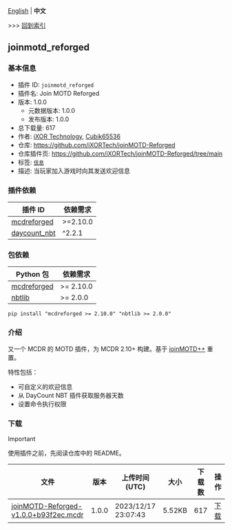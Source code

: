 [English](readme.md) | **中文**

\>\>\> [回到索引](/readme-zh_cn.md)

## joinmotd_reforged

### 基本信息

- 插件 ID: `joinmotd_reforged`
- 插件名: Join MOTD Reforged
- 版本: 1.0.0
  - 元数据版本: 1.0.0
  - 发布版本: 1.0.0
- 总下载量: 617
- 作者: [iXOR Technology](https://github.com/iXORTech/), [Cubik65536](https://github.com/Cubik65536/)
- 仓库: https://github.com/iXORTech/joinMOTD-Reforged
- 仓库插件页: https://github.com/iXORTech/joinMOTD-Reforged/tree/main
- 标签: [`信息`](/labels/information/readme-zh_cn.md)
- 描述: 当玩家加入游戏时向其发送欢迎信息

### 插件依赖

| 插件 ID | 依赖需求 |
| --- | --- |
| [mcdreforged](https://github.com/Fallen-Breath/MCDReforged) | \>=2.10.0 |
| [daycount_nbt](/plugins/daycount_nbt/readme-zh_cn.md) | ^2.2.1 |

### 包依赖

| Python 包 | 依赖需求 |
| --- | --- |
| [mcdreforged ](https://pypi.org/project/mcdreforged ) | \>= 2.10.0 |
| [nbtlib ](https://pypi.org/project/nbtlib ) | \>= 2.0.0 |

```
pip install "mcdreforged >= 2.10.0" "nbtlib >= 2.0.0"
```

### 介绍

又一个 MCDR 的 MOTD 插件，为 MCDR 2.10+ 构建。基于 [joinMOTD++](https://github.com/alex3236/joinMOTD_Plus) 重置。

特性包括：

- 可自定义的欢迎信息
- 从 DayCount NBT 插件获取服务器天数
- 设置命令执行权限

### 下载

> [!IMPORTANT]
> 使用插件之前，先阅读仓库中的 README。

| 文件 | 版本 | 上传时间 (UTC) | 大小 | 下载数 | 操作 |
| --- | --- | --- | --- | --- | --- |
| [joinMOTD-Reforged-v1.0.0+b93f2ec.mcdr](https://github.com/iXORTech/joinMOTD-Reforged/releases/tag/v1.0.0) | 1.0.0 | 2023/12/17 23:07:43 | 5.52KB | 617 | [下载](https://github.com/iXORTech/joinMOTD-Reforged/releases/download/v1.0.0/joinMOTD-Reforged-v1.0.0%2Bb93f2ec.mcdr) |

